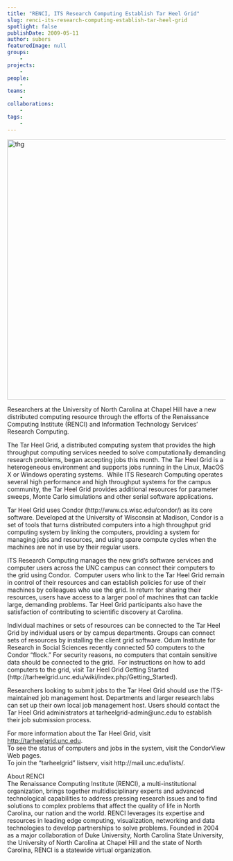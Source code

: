 ```yaml
---
title: "RENCI, ITS Research Computing Establish Tar Heel Grid"
slug: renci-its-research-computing-establish-tar-heel-grid
spotlight: false
publishDate: 2009-05-11
author: subers
featuredImage: null
groups:
    - 
projects:
    - 
people:
    - 
teams: 
    - 
collaborations:
    - 
tags:
    - 
---
```

<p><a href="http://www.renci.org/wp-content/uploads/2009/05/thg.jpg"><img class="alignnone size-full wp-image-3641" title="thg" src="http://www.renci.org/wp-content/uploads/2009/05/thg.jpg" alt="thg" width="630" height="600" /></a></p>

<p>Researchers at the University of North Carolina at Chapel Hill have a new distributed computing resource through the efforts of the Renaissance Computing Institute (RENCI) and Information Technology Services’ Research Computing.<!--more--></p>

<p>The Tar Heel Grid, a distributed computing system that provides the high throughput computing services needed to solve computationally demanding research problems, began accepting jobs this month. The Tar Heel Grid is a heterogeneous environment and supports jobs running in the Linux, MacOS X or Windows operating systems.  While ITS Research Computing operates several high performance and high throughput systems for the campus community, the Tar Heel Grid provides additional resources for parameter sweeps, Monte Carlo simulations and other serial software applications.</p>

<p>Tar Heel Grid uses Condor (http://www.cs.wisc.edu/condor/) as its core software. Developed at the University of Wisconsin at Madison, Condor is a set of tools that turns distributed computers into a high throughput grid computing system by linking the computers, providing a system for managing jobs and resources, and using spare compute cycles when the machines are not in use by their regular users.</p>

<p>ITS Research Computing manages the new grid’s software services and computer users across the UNC campus can connect their computers to the grid using Condor.  Computer users who link to the Tar Heel Grid remain in control of their resources and can establish policies for use of their machines by colleagues who use the grid. In return for sharing their resources, users have access to a larger pool of machines that can tackle large, demanding problems. Tar Heel Grid participants also have the satisfaction of contributing to scientific discovery at Carolina.</p>

<p>Individual machines or sets of resources can be connected to the Tar Heel Grid by individual users or by campus departments. Groups can connect sets of resources by installing the client grid software. Odum Institute for Research in Social Sciences recently connected 50 computers to the Condor “flock.” For security reasons, no computers that contain sensitive data should be connected to the grid.  For instructions on how to add computers to the grid, visit Tar Heel Grid Getting Started (http://tarheelgrid.unc.edu/wiki/index.php/Getting_Started).</p>

<p>Researchers looking to submit jobs to the Tar Heel Grid should use the ITS-maintained job management host. Departments and larger research labs can set up their own local job management host. Users should contact the Tar Heel Grid administrators at tarheelgrid-admin@unc.edu to establish their job submission process.</p>

<p>For more information about the Tar Heel Grid, visit <a href="http://tarheelgrid.unc.edu">http://tarheelgrid.unc.edu</a>. <br />
 To see the status of computers and jobs in the system, visit the CondorView Web pages.  <br />
 To join the “tarheelgrid” listserv, visit http://mail.unc.edu/lists/.</p>

<p>About RENCI<br />
 The Renaissance Computing Institute (RENCI), a multi-institutional organization, brings together multidisciplinary experts and advanced technological capabilities to address pressing research issues and to find solutions to complex problems that affect the quality of life in North Carolina, our nation and the world. RENCI leverages its expertise and resources in leading edge computing, visualization, networking and data technologies to develop partnerships to solve problems. Founded in 2004 as a major collaboration of Duke University, North Carolina State University, the University of North Carolina at Chapel Hill and the state of North Carolina, RENCI is a statewide virtual organization.</p>
